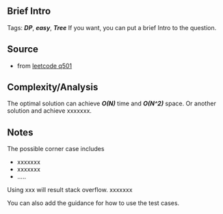 [comment]: <> (This is a comment, it will not be included. For every question commit to the repository, you should put this readme file in the question/problem folder as a readme file, rename it to README.md)

## Brief Intro
Tags: ___DP___, ___easy___, ___Tree___
If you want, you can put a brief Intro to the question.

## Source
* from [leetcode q501](https://leetcode.com/problems/find-mode-in-binary-search-tree/#/description)

## Complexity/Analysis
The optimal solution can achieve ___O(N)___ time and ___O(N^2)___ space. Or another solution and achieve xxxxxxx.

## Notes
The possible corner case includes
* xxxxxxx
* xxxxxxx
* .....

Using xxx will result stack overflow. xxxxxxx

You can also add the guidance for how to use the test cases.
